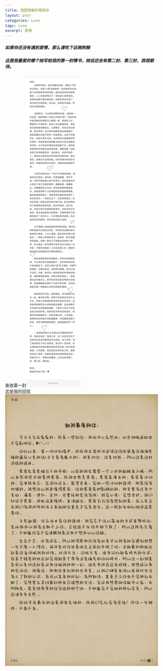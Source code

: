 ```yaml
---
title: 抱团取暖的我和你
layout: post
categories: Love
tags: Love
excerpt: 爱情
---
```

##### 如果你还没有遇到爱情，那么请吃下这碗狗粮   
##### 这是我最爱的哪个她写给我的第一封情书，她说还会有第二封、第三封，我很期待。   
查收第一封![情书](/assets/第一封情书.jpg)   
这是我的回信![回书](/assets/致最爱的你.jpg)
   
     
       
    
 
